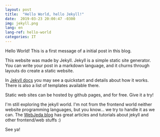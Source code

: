 ```yaml
---
layout: post
title:  "Hello World, hello Jekyll!"
date:  2019-03-23 20:00:47 -0300
img: jekyll.png
lang: en
lang-ref: hello-world
categories: IT
---
```


Hello World! This is a first message of a initial post in this blog.

This website was made by Jekyll. Jekyll is a simple static site generator. You can write your post in a markdown language, and it churns through layouts do create a static website.

In [Jekyll docs](https://jekyllrb.com/docs/) you may see a quickstart and details about how it works. There is also a list of templates available there.

Static web sites can be hosted by github pages, and for free. Give it a try!

I'm still exploring the jekyll world. I'm not from the frontend world neither website programming languages, but you know... we try to handle it as we can. The [WebJeda blog](https://blog.webjeda.com/) has great articles and tutorials about jekyll and other frontend/web stuffs  :)

See ya!
